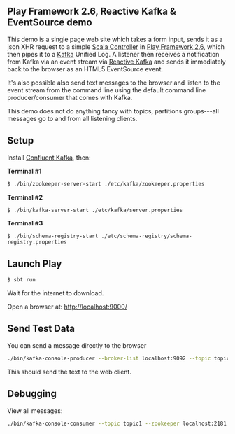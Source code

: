 ## Play Framework 2.6, Reactive Kafka & EventSource demo

This demo is a single page web site which takes a form input, sends it as a json XHR request to a simple [Scala Controller](https://github.com/mikebridge/kafka-akka-stream-play-demo/blob/master/app/controllers/HomeController.scala) in [Play Framework 2.6](https://www.playframework.com/), which then pipes it to a [Kafka](http://kafka.apache.org/) Unified Log.  A listener then receives a notification from Kafka via an event stream via [Reactive Kafka](https://github.com/akka/reactive-kafka) and sends it immediately back to the browser as an HTML5 EventSource event.

It's also possible also send text messages to the browser and listen to the event stream from the command line using the default command line producer/consumer that comes with Kafka.

This demo does not do anything fancy with topics, partitions groups---all messages go to and from all listening clients.

## Setup

Install [Confluent Kafka](http://www.confluent.io/developer#download), then:

**Terminal #1**
```sh
$ ./bin/zookeeper-server-start ./etc/kafka/zookeeper.properties
```

**Terminal #2**
```sh
$ ./bin/kafka-server-start ./etc/kafka/server.properties
```

**Terminal #3**
```
$ ./bin/schema-registry-start ./etc/schema-registry/schema-registry.properties
```

## Launch Play

```sh
$ sbt run
```

Wait for the internet to download.

Open a browser at: [http://localhost:9000/](http://localhost:9000/)

## Send Test Data

You can send a message directly to the browser

```sh
./bin/kafka-console-producer --broker-list localhost:9092 --topic topic1 
```

This should send the text to the web client.


## Debugging

View all messages:

```sh
./bin/kafka-console-consumer --topic topic1 --zookeeper localhost:2181 --from-beginning
```
